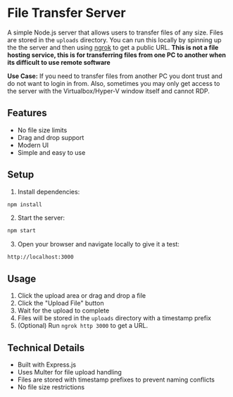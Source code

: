 # File Transfer Server

A simple Node.js server that allows users to transfer files of any size. Files are stored in the `uploads` directory. You can run this locally by spinning up the the server and then using [ngrok](https://ngrok.com/) to get a public URL. **This is not a file hosting service, this is for transferring files from one PC to another when its difficult to use remote software**

**Use Case:** If you need to transfer files from another PC you dont trust and do not want to login in from. Also, sometimes you may only get access to the server with the Virtualbox/Hyper-V window itself and cannot RDP.

## Features

- No file size limits
- Drag and drop support
- Modern UI
- Simple and easy to use

## Setup

1. Install dependencies:
```bash
npm install
```

2. Start the server:
```bash
npm start
```

3. Open your browser and navigate locally to give it a test:
```
http://localhost:3000
```

## Usage

1. Click the upload area or drag and drop a file
2. Click the "Upload File" button
3. Wait for the upload to complete
4. Files will be stored in the `uploads` directory with a timestamp prefix
5. (Optional) Run `ngrok http 3000` to get a URL.

## Technical Details

- Built with Express.js
- Uses Multer for file upload handling
- Files are stored with timestamp prefixes to prevent naming conflicts
- No file size restrictions 